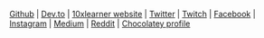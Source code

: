 [Github](https://github.com/Xav83) |
[Dev.to](https://dev.to/10xlearner) |
[10xlearner website](https://10xlearner.com/) |
[Twitter](https://twitter.com/10xLearner) |
[Twitch](https://www.twitch.tv/m_xav) |
[Facebook](https://www.facebook.com/xavier.jouvenot.35/) |
[Instagram](https://www.instagram.com/10xlearner/) |
[Medium](https://medium.com/@xavier.jouvenot) |
[Reddit](https://www.reddit.com/user/10xlearner) |
[Chocolatey profile](https://chocolatey.org/profiles/Xav83)
